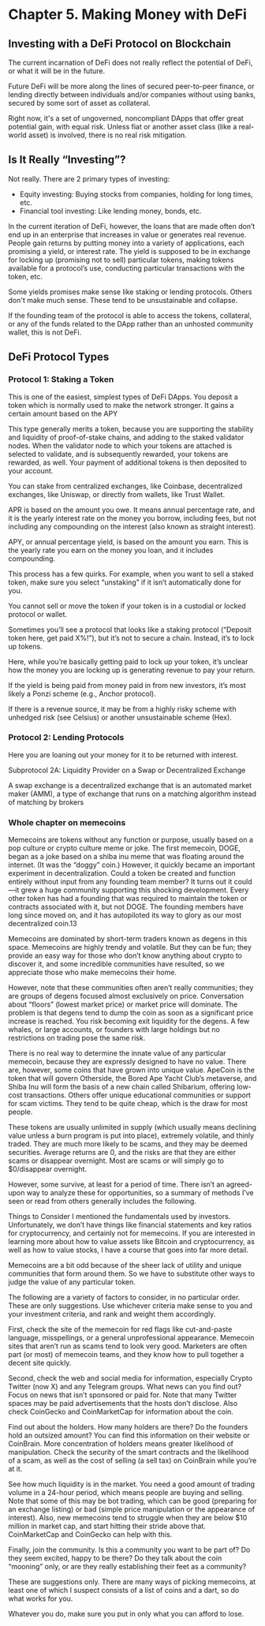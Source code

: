 # Chapter 5. Making Money with DeFi

## Investing with a DeFi Protocol on Blockchain

The current incarnation of DeFi does not really reflect the potential of DeFi, or what it will be in the future. 

Future DeFi will be more along the lines of secured peer-to-peer finance, or lending directly between individuals and/or companies without using banks, secured by some sort of asset as collateral.

Right now, it's a set of ungoverned, noncompliant DApps that offer great potential gain, with equal risk. Unless fiat or another asset class (like a real-world asset) is involved, there is no real risk mitigation.

## Is It Really “Investing”?

Not really. There are 2 primary types of investing:

- Equity investing: Buying stocks from companies, holding for long times, etc.
- Financial tool investing: Like lending money, bonds, etc.

In the current iteration of DeFi, however, the loans that are made often don’t end up in an enterprise that increases in value or generates real revenue. People gain returns by putting money into a variety of applications, each promising a yield, or interest rate. The yield is supposed to be in exchange for locking up (promising not to sell) particular tokens, making tokens available for a protocol’s use, conducting particular transactions with the token, etc.

Some yields promises make sense like staking or lending protocols. Others don't make much sense. These tend to be unsustainable and collapse.

If the founding team of the protocol is able to access the tokens, collateral, or any of the funds related to the DApp rather than an unhosted community wallet, this is not DeFi.

## DeFi Protocol Types

### Protocol 1: Staking a Token

This is one of the easiest, simplest types of DeFi DApps. You deposit a token which is normally used to make the network stronger. It gains a certain amount based on the APY

This type generally merits a token, because you are supporting the stability and liquidity of proof-of-stake chains, and adding to the staked validator nodes. When the validator node to which your tokens are attached is selected to validate, and is subsequently rewarded, your tokens are rewarded, as well. Your payment of additional tokens is then deposited to your account.

You can stake from centralized exchanges, like Coinbase, decentralized exchanges, like Uniswap, or directly from wallets, like Trust Wallet.

APR is based on the amount you owe. It means annual percentage rate, and it is the yearly interest rate on the money you borrow, including fees, but not including any compounding on the interest (also known as straight interest).

APY, or annual percentage yield, is based on the amount you earn. This is the yearly rate you earn on the money you loan, and it includes compounding.

This process has a few quirks. For example, when you want to sell a staked token, make sure you select “unstaking” if it isn’t automatically done for you.

You cannot sell or move the token if your token is in a custodial or locked protocol or wallet.

Sometimes you’ll see a protocol that looks like a staking protocol (“Deposit token here, get paid X%!”), but it’s not to secure a chain. Instead, it’s to lock up tokens.

Here, while you’re basically getting paid to lock up your token, it’s unclear how the money you are locking up is generating revenue to pay your return.

If the yield is being paid from money paid in from new investors, it’s most likely a Ponzi scheme (e.g., Anchor protocol).

If there is a revenue source, it may be from a highly risky scheme with unhedged risk (see Celsius) or another unsustainable scheme (Hex). 

### Protocol 2: Lending Protocols

Here you are loaning out your money for it to be returned with interest.

Subprotocol 2A: Liquidity Provider on a Swap or Decentralized Exchange

A swap exchange is a decentralized exchange that is an automated market maker (AMM), a type of exchange that runs on a matching algorithm instead of matching by brokers

### Whole chapter on memecoins


Memecoins are tokens without any function or purpose, usually based on a pop culture or crypto culture meme or joke. The first memecoin, DOGE, began as a joke based on a shiba inu meme that was floating around the internet. (It was the “doggy” coin.) However, it quickly became an important experiment in decentralization. Could a token be created and function entirely without input from any founding team member? It turns out it could—it grew a huge community supporting this shocking development. Every other token has had a founding that was required to maintain the token or contracts associated with it, but not DOGE. The founding members have long since moved on, and it has autopiloted its way to glory as our most decentralized coin.13

Memecoins are dominated by short-term traders known as degens in this space. Memecoins are highly trendy and volatile. But they can be fun; they provide an easy way for those who don’t know anything about crypto to discover it, and some incredible communities have resulted, so we appreciate those who make memecoins their home.

However, note that these communities often aren’t really communities; they are groups of degens focused almost exclusively on price. Conversation about “floors” (lowest market price) or market price will dominate. The problem is that degens tend to dump the coin as soon as a significant price increase is reached. You risk becoming exit liquidity for the degens. A few whales, or large accounts, or founders with large holdings but no restrictions on trading pose the same risk.

There is no real way to determine the innate value of any particular memecoin, because they are expressly designed to have no value. There are, however, some coins that have grown into unique value. ApeCoin is the token that will govern Otherside, the Bored Ape Yacht Club’s metaverse, and Shiba Inu will form the basis of a new chain called Shibarium, offering low-cost transactions. Others offer unique educational communities or support for scam victims. They tend to be quite cheap, which is the draw for most people.

These tokens are usually unlimited in supply (which usually means declining value unless a burn program is put into place), extremely volatile, and thinly traded. They are much more likely to be scams, and they may be deemed securities. Average returns are 0, and the risks are that they are either scams or disappear overnight. Most are scams or will simply go to $0/disappear overnight.

However, some survive, at least for a period of time. There isn’t an agreed-upon way to analyze these for opportunities, so a summary of methods I’ve seen or read from others generally includes the following.

Things to Consider
I mentioned the fundamentals used by investors. Unfortunately, we don’t have things like financial statements and key ratios for cryptocurrency, and certainly not for memecoins. If you are interested in learning more about how to value assets like Bitcoin and cryptocurrency, as well as how to value stocks, I have a course that goes into far more detail.

Memecoins are a bit odd because of the sheer lack of utility and unique communities that form around them. So we have to substitute other ways to judge the value of any particular token.

The following are a variety of factors to consider, in no particular order. These are only suggestions. Use whichever criteria make sense to you and your investment criteria, and rank and weight them accordingly.

First, check the site of the memecoin for red flags like cut-and-paste language, misspellings, or a general unprofessional appearance. Memecoin sites that aren’t run as scams tend to look very good. Marketers are often part (or most) of memecoin teams, and they know how to pull together a decent site quickly.

Second, check the web and social media for information, especially Crypto Twitter (now X) and any Telegram groups. What news can you find out? Focus on news that isn’t sponsored or paid for. Note that many Twitter spaces may be paid advertisements that the hosts don’t disclose. Also check CoinGecko and CoinMarketCap for information about the coin.

Find out about the holders. How many holders are there? Do the founders hold an outsized amount? You can find this information on their website or CoinBrain. More concentration of holders means greater likelihood of manipulation. Check the security of the smart contracts and the likelihood of a scam, as well as the cost of selling (a sell tax) on CoinBrain while you’re at it.

See how much liquidity is in the market. You need a good amount of trading volume in a 24-hour period, which means people are buying and selling. Note that some of this may be bot trading, which can be good (preparing for an exchange listing) or bad (simple price manipulation or the appearance of interest). Also, new memecoins tend to struggle when they are below $10 million in market cap, and start hitting their stride above that. CoinMarketCap and CoinGecko can help with this.

Finally, join the community. Is this a community you want to be part of? Do they seem excited, happy to be there? Do they talk about the coin “mooning” only, or are they really establishing their feet as a community?

These are suggestions only. There are many ways of picking memecoins, at least one of which I suspect consists of a list of coins and a dart, so do what works for you.

Whatever you do, make sure you put in only what you can afford to lose.